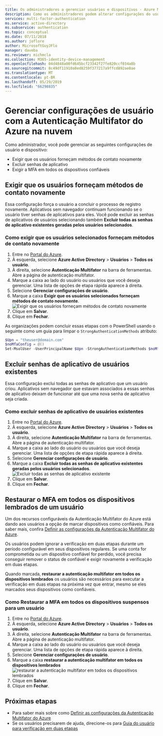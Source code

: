 ```yaml
---
title: Os administradores a gerenciar usuários e dispositivos - Azure MFA - Azure Active Directory
description: Como os administradores podem alterar configurações do usuário, como forçar os usuários a fazer o processo de verificação novamente.
services: multi-factor-authentication
ms.service: active-directory
ms.subservice: authentication
ms.topic: conceptual
ms.date: 07/11/2018
ms.author: joflore
author: MicrosoftGuyJFlo
manager: daveba
ms.reviewer: michmcla
ms.collection: M365-identity-device-management
ms.openlocfilehash: 04d4848a00fd645bcf23342f27fe820ccf034a8b
ms.sourcegitcommit: 8c49df11910a8ed8259f377217a9ffcd892ae0ae
ms.translationtype: MT
ms.contentlocale: pt-BR
ms.lasthandoff: 05/29/2019
ms.locfileid: "66298835"
---
```

# <a name="manage-user-settings-with-azure-multi-factor-authentication-in-the-cloud"></a>Gerenciar configurações de usuário com a Autenticação Multifator do Azure na nuvem

Como administrador, você pode gerenciar as seguintes configurações de usuário e dispositivo:

* Exigir que os usuários forneçam métodos de contato novamente
* Excluir senhas de aplicativo
* Exigir a MFA em todos os dispositivos confiáveis

## <a name="require-users-to-provide-contact-methods-again"></a>Exigir que os usuários forneçam métodos de contato novamente

Essa configuração força o usuário a concluir o processo de registro novamente. Aplicativos sem navegador continuam funcionando se o usuário tiver senhas de aplicativos para eles.  Você pode excluir as senhas de aplicativos de usuários selecionando também **Excluir todas as senhas de aplicativo existentes geradas pelos usuários selecionados**.

### <a name="how-to-require-users-to-provide-contact-methods-again"></a>Como exigir que os usuários selecionados forneçam métodos de contato novamente

1. Entre no [Portal do Azure](https://portal.azure.com).
2. À esquerda, selecione **Azure Active Directory** > **Usuários** > **Todos os usuário**.
3. À direita, selecione **Autenticação Multifator** na barra de ferramentas. Abre a página de autenticação multifator.
4. Marque a caixa ao lado do usuário ou usuários que você deseja gerenciar. Uma lista de opções de etapa rápida aparece à direita.
5. Selecione **Gerenciar configurações de usuário**.
6. Marque a caixa **Exigir que os usuários selecionados forneçam métodos de contato novamente**.
   ![Exigir que os usuários forneçam métodos de contato novamente](./media/howto-mfa-userdevicesettings/reproofup.png)
7. Clique em **Salvar**.
8. Clique em **Fechar**.

As organizações podem concluir essas etapas com o PowerShell usando o seguinte como um guia para limpar o `StrongAuthenticationMethods` atributo:

```PowerShell
$Upn = "theuser@domain.com"
$noMfaConfig = @()
Set-MsolUser -UserPrincipalName $Upn -StrongAuthenticationMethods $noMfaConfig
```

## <a name="delete-users-existing-app-passwords"></a>Excluir senhas de aplicativo de usuários existentes

Essa configuração exclui todas as senhas de aplicativo que um usuário criou. Aplicativos sem navegador que estavam associados a essas senhas de aplicativo deixam de funcionar até que uma nova senha de aplicativo seja criada.

### <a name="how-to-delete-users-existing-app-passwords"></a>Como excluir senhas de aplicativo de usuários existentes

1. Entre no [Portal do Azure](https://portal.azure.com).
2. À esquerda, selecione **Azure Active Directory** > **Usuários** > **Todos os usuário**.
3. À direita, selecione **Autenticação Multifator** na barra de ferramentas. Abre a página de autenticação multifator.
4. Marque a caixa ao lado do usuário ou usuários que você deseja gerenciar. Uma lista de opções de etapa rápida aparece à direita.
5. Selecione **Gerenciar configurações de usuário**.
6. Marque a caixa **Excluir todas as senhas de aplicativo existentes geradas pelos usuários selecionados**.
   ![Excluir todas as senhas de aplicativo existente](./media/howto-mfa-userdevicesettings/deleteapppasswords.png)
7. Clique em **Salvar**.
8. Clique em **Fechar**.

## <a name="restore-mfa-on-all-remembered-devices-for-a-user"></a>Restaurar o MFA em todos os dispositivos lembrados de um usuário

Um dos recursos configuráveis da Autenticação Multifator do Azure está dando aos usuários a opção de marcar dispositivos como confiáveis. Para saber mais, confira [Definir as configurações da Autenticação Multifator do Azure](howto-mfa-mfasettings.md#remember-multi-factor-authentication).

Os usuários podem ignorar a verificação em duas etapas durante um período configurável em seus dispositivos regulares. Se uma conta for comprometida ou um dispositivo confiável for perdido, você precisa conseguir remover o status de confiável e exigir novamente a verificação em duas etapas.

Quando marcada, **restaurar a autenticação multifator em todos os dispositivos lembrados** os usuários são necessários para executar a verificação em duas etapas na próxima vez que entrar, mesmo se eles marcados seus dispositivos como confiáveis.

### <a name="how-to-restore-mfa-on-all-suspended-devices-for-a-user"></a>Como Restaurar a MFA em todos os dispositivos suspensos para um usuário

1. Entre no [Portal do Azure](https://portal.azure.com).
2. À esquerda, selecione **Azure Active Directory** > **Usuários** > **Todos os usuário**.
3. À direita, selecione **Autenticação Multifator** na barra de ferramentas. Abre a página de autenticação multifator.
4. Marque a caixa ao lado do usuário ou usuários que você deseja gerenciar. Uma lista de opções de etapa rápida aparece à direita.
5. Selecione **Gerenciar configurações de usuário**.
6. Marque a caixa **restaurar a autenticação multifator em todos os dispositivos lembrados**
   ![restaurar a autenticação multifator em todos os dispositivos lembrados](./media/howto-mfa-userdevicesettings/rememberdevices.png)
7. Clique em **Salvar**.
8. Clique em **Fechar**.

## <a name="next-steps"></a>Próximas etapas

- Para saber mais sobre como [Definir as configurações da Autenticação Multifator do Azure](howto-mfa-mfasettings.md)
- Se os usuários precisarem de ajuda, direcione-os para [Guia do usuário para verificação em duas etapas](../user-help/multi-factor-authentication-end-user.md)

